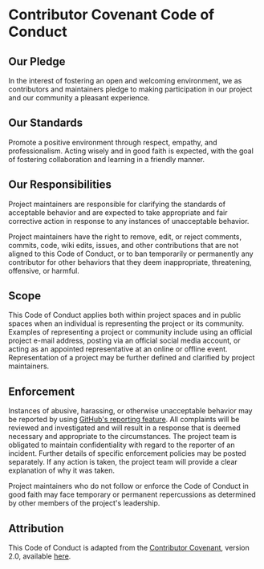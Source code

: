 <!-- Read more about `CODE_OF_CONDUCT.md` [here](https://docs.github.com/en/communities/setting-up-your-project-for-healthy-contributions/adding-a-code-of-conduct-to-your-project) -->

# Contributor Covenant Code of Conduct

## Our Pledge

In the interest of fostering an open and welcoming environment, we as contributors and maintainers pledge to making participation in our project and our community a pleasant experience.

## Our Standards

Promote a positive environment through respect, empathy, and professionalism. Acting wisely and in good faith is expected, with the goal of fostering collaboration and learning in a friendly manner.

## Our Responsibilities

Project maintainers are responsible for clarifying the standards of acceptable behavior and are expected to take appropriate and fair corrective action in response to any instances of unacceptable behavior.

Project maintainers have the right to remove, edit, or reject comments, commits, code, wiki edits, issues, and other contributions that are not aligned to this Code of Conduct, or to ban temporarily or permanently any contributor for other behaviors that they deem inappropriate, threatening, offensive, or harmful.

## Scope

This Code of Conduct applies both within project spaces and in public spaces when an individual is representing the project or its community. Examples of representing a project or community include using an official project e-mail address, posting via an official social media account, or acting as an appointed representative at an online or offline event. Representation of a project may be further defined and clarified by project maintainers.

## Enforcement

Instances of abusive, harassing, or otherwise unacceptable behavior may be reported by using [GitHub's reporting feature](https://docs.github.com/en/communities/maintaining-your-safety-on-github/reporting-abuse-or-spam). All complaints will be reviewed and investigated and will result in a response that is deemed necessary and appropriate to the circumstances. The project team is obligated to maintain confidentiality with regard to the reporter of an incident. Further details of specific enforcement policies may be posted separately. If any action is taken, the project team will provide a clear explanation of why it was taken.

Project maintainers who do not follow or enforce the Code of Conduct in good faith may face temporary or permanent repercussions as determined by other members of the project's leadership.

## Attribution

This Code of Conduct is adapted from the [Contributor Covenant](https://www.contributor-covenant.org), version 2.0, available [here](https://www.contributor-covenant.org/version/2/0/code_of_conduct.html).
